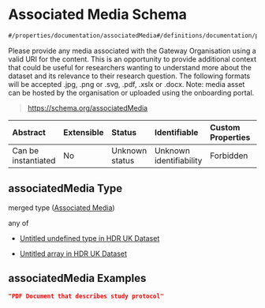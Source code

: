 # Associated Media Schema

```txt
#/properties/documentation/associatedMedia#/definitions/documentation/properties/associatedMedia
```

Please provide any media associated with the Gateway Organisation using a valid URI for the content. This is an opportunity to provide additional context that could be useful for researchers wanting to understand more about the dataset and its relevance to their research question. The following formats will be accepted .jpg, .png or .svg, .pdf, .xslx or .docx. Note: media asset can be hosted by the organisation or uploaded using the onboarding portal.

> <https://schema.org/associatedMedia>

| Abstract            | Extensible | Status         | Identifiable            | Custom Properties | Additional Properties | Access Restrictions | Defined In                                                                                        |
| :------------------ | :--------- | :------------- | :---------------------- | :---------------- | :-------------------- | :------------------ | :------------------------------------------------------------------------------------------------ |
| Can be instantiated | No         | Unknown status | Unknown identifiability | Forbidden         | Allowed               | none                | [dataset.schema.json*](../../../schema/dataset/latest/dataset.schema.json "open original schema") |

## associatedMedia Type

merged type ([Associated Media](dataset-definitions-documentation-properties-associated-media.md))

any of

*   [Untitled undefined type in HDR UK Dataset](dataset-definitions-documentation-properties-associated-media-anyof-0.md "check type definition")

*   [Untitled array in HDR UK Dataset](dataset-definitions-documentation-properties-associated-media-anyof-1.md "check type definition")

## associatedMedia Examples

```json
"PDF Document that describes study protocol"
```
